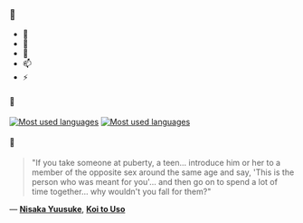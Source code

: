 ### 👋

- 🔭
- 🌱
- 💬
- 📫
- ⚡

#### 🧏

[![Most used languages](https://github-readme-stats-aynah.vercel.app/api/top-langs/?username=aynh&theme=solarized-dark&langs_count=6&layout=compact&hide_title=true)](https://github.com/anuraghazra/github-readme-stats#gh-dark-mode-only)
[![Most used languages](https://github-readme-stats-aynah.vercel.app/api/top-langs/?username=aynh&theme=solarized-light&langs_count=6&layout=compact&hide_title=true)](https://github.com/anuraghazra/github-readme-stats#gh-light-mode-only)

#### 💬

> "If you take someone at puberty, a teen... introduce him or her to a member of the opposite sex around the same age and say, 'This is the person who was meant for you'... and then go on to spend a lot of time together... why wouldn't you fall for them?"

&mdash; [**Nisaka Yuusuke**](https://myanimelist.net/character.php?q=Nisaka%20Yuusuke&cat=character), [**Koi to Uso**](https://myanimelist.net/search/all?q=Koi%20to%20Uso&cat=all)
